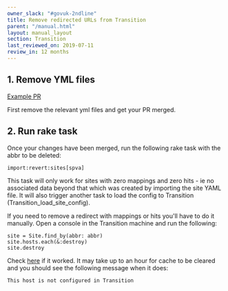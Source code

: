 ```yaml
---
owner_slack: "#govuk-2ndline"
title: Remove redirected URLs from Transition
parent: "/manual.html"
layout: manual_layout
section: Transition
last_reviewed_on: 2019-07-11
review_in: 12 months
---
```


## 1. Remove YML files

[Example PR](https://github.com/alphagov/transition-config/pull/1306)

First remove the relevant yml files and get your PR merged.

## 2. Run rake task

Once your changes have been merged, run the following rake task with the abbr to be deleted:

```
import:revert:sites[spva]
```

This task will only work for sites with zero mappings and zero hits - ie no associated data beyond that which was created by importing the site YAML file. It will also trigger another task to load the config to Transition (Transition_load_site_config).

If you need to remove a redirect with mappings or hits you'll have to do it manually. Open a console in the Transition machine and run the following:

```
site = Site.find_by(abbr: abbr)
site.hosts.each(&:destroy)
site.destroy
```

Check [here](https://transition.publishing.service.gov.uk/organisations) if it worked. It may take up to an hour for cache to be cleared and you should see the following message when it does:

`This host is not configured in Transition`
